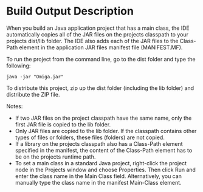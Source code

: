 # Build Output Description

When you build an Java application project that has a main class, the
IDE automatically copies all of the JAR files on the projects
classpath to your projects dist/lib folder. The IDE also adds each of
the JAR files to the Class-Path element in the application JAR files
manifest file (MANIFEST.MF).

To run the project from the command line, go to the dist folder and
type the following:

    java -jar "Omiga.jar" 

To distribute this project, zip up the dist folder (including the lib
folder) and distribute the ZIP file.

Notes:

 * If two JAR files on the project classpath have the same name, only
   the first JAR file is copied to the lib folder.
 * Only JAR files are copied to the lib folder. If the classpath
   contains other types of files or folders, these files (folders)
   are not copied.
 * If a library on the projects classpath also has a Class-Path
   element specified in the manifest, the content of the Class-Path
   element has to be on the projects runtime path.
 * To set a main class in a standard Java project, right-click the
   project node in the Projects window and choose Properties. Then
   click Run and enter the class name in the Main Class field.
   Alternatively, you can manually type the class name in the
   manifest Main-Class element.
